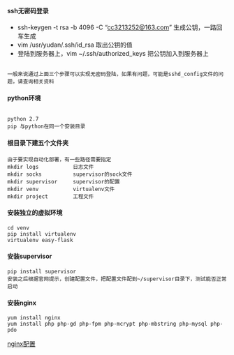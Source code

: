 #### ssh无密码登录

- ssh-keygen -t rsa -b 4096 -C “cc3213252@163.com”   生成公钥，一路回车生成
- vim /usr/yudan/.ssh/id_rsa                         取出公钥的值
- 登陆到服务器上，vim ~/.ssh/authorized_keys           把公钥加入到服务器上

```

一般来说通过上面三个步骤可以实现无密码登陆，如果有问题，可能是sshd_config文件的问题，请查询相关资料

```

#### python环境

```

python 2.7
pip 与python在同一个安装目录

```

#### 根目录下建五个文件夹

```
由于要实现自动化部署，有一些路径需要指定
mkdir logs           日志文件
mkdir socks          supervisor的sock文件
mkdir supervisor     supervisor的配置
mkdir venv           virtualenv文件
mkdir project        工程文件

```

#### 安装独立的虚拟环境

```
cd venv
pip install virtualenv
virtualenv easy-flask

```

#### 安装supervisor

```
pip install supervisor
安装之后根据官网提示，创建配置文件，把配置文件配到~/supervisor目录下，测试能否正常启动

```

#### 安装nginx

```
yum install nginx
yum install php php-gd php-fpm php-mcrypt php-mbstring php-mysql php-pdo

```
[nginx配置](doc/nginx配置.md)

